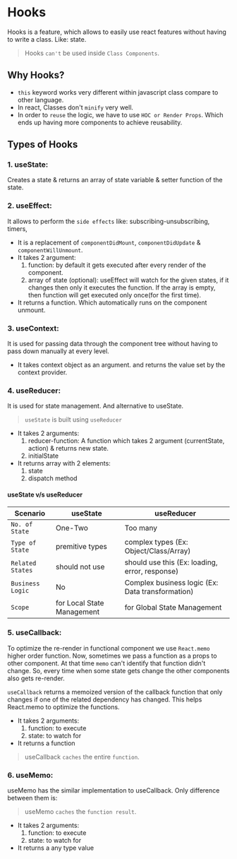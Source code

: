 # Hooks

Hooks is a feature, which allows to easily use react features without having to write a class. Like: state.

> Hooks `can't` be used inside `Class Components`.

## Why Hooks?
- `this` keyword works very different within javascript class compare to other language.
- In react, Classes don't `minify` very well.
- In order to `reuse` the logic, we have to use `HOC or Render Props`. Which ends up having more components to achieve reusability.  

## Types of Hooks

### 1. useState: 
Creates a state & returns an array of state variable & setter function of the state.

### 2. useEffect:
It allows to perform the `side effects` like: subscribing-unsubscribing, timers,
- It is a replacement of `componentDidMount`, `componentDidUpdate` & `componentWillUnmount`.
- It takes 2 argument:
    1. function: by default it gets executed after every render of the component.
    2. array of state (optional): useEffect will watch for the given states, if it changes then only it executes the function. If the array is empty, then function will get executed only once(for the first time).
- It returns a function. Which automatically runs on the component unmount.
 
### 3. useContext:
It is used for passing data through the component tree without having to pass down manually at every level.
- It takes context object as an argument. and returns the value set by the context provider.

### 4. useReducer:
It is used for state management. And alternative to useState.
> `useState` is built using `useReducer`

- It takes 2 arguments:
    1. reducer-function: A function which takes 2 argument (currentState, action) & returns new state.
    2. initialState
- It returns array with 2 elements:
    1. state
    2. dispatch method

#### useState v/s useReducer

Scenario | useState | useReducer
---| ---| ---|
`No. of State` | One-Two | Too many
`Type of State` | premitive types | complex types (Ex: Object/Class/Array)
`Related States` | should not use | should use this (Ex: loading, error, response)
`Business Logic` | No | Complex business logic (Ex: Data transformation)
`Scope` | for Local State Management| for Global State Management

### 5. useCallback:
To optimize the re-render in functional component we use `React.memo` higher order function. Now, sometimes we pass a function as a props to other component. At that time `memo` can't  identify that function didn't change. So, every time when some state gets change the other components also gets re-render.

`useCallback` returns a memoized version of the callback function that only changes if one of the related dependency has changed. This helps React.memo to optimize the functions.

- It takes 2 arguments: 
    1. function: to execute
    2. state: to watch for
- It returns a function

> useCallback `caches` the entire `function`.


### 6. useMemo:
useMemo has the similar implementation to useCallback.
Only difference between them is:

> useMemo `caches` the `function result`.

- It takes 2 arguments: 
    1. function: to execute
    2. state: to watch for
- It returns a any type value